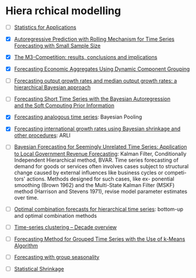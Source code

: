 # Hiera rchical modelling

- [ ] [Statistics for Applications](https://ocw.mit.edu/courses/mathematics/18-650-statistics-for-applications-fall-2016/lecture-slides/)


- [x] [Autoregressive Prediction with Rolling Mechanism for Time Series Forecasting with Small Sample Size](https://www.hindawi.com/journals/mpe/2014/572173/)

- [x] [The M3-Competition: results, conclusions and implications](https://pdfs.semanticscholar.org/8461/b79f9747a0caee85522c49bd4655c64e10fb.pdf)

- [x] [Forecasting Economic Aggregates Using Dynamic Component Grouping](https://mpra.ub.uni-muenchen.de/81585/1/MPRA_paper_81585.pdf)

- [ ] [Forecasting output growth rates and median output growth rates: a hierarchical Bayesian approach
](https://onlinelibrary.wiley.com/doi/pdf/10.1002/for.800)

- [ ] [Forecasting Short Time Series
with the Bayesian Autoregression                
and the Soft Computing Prior Information](https://link.springer.com/chapter/10.1007/978-3-319-10765-3_10)

- [x] [Forecasting analogous time series](http://citeseerx.ist.psu.edu/viewdoc/download?doi=10.1.1.519.6011&rep=rep1&type=pdf): Bayesian Pooling


- [x] [Forecasting international growth rates using Bayesian shrinkage and other procedures](https://www.sciencedirect.com/science/article/pii/0304407689900365): ARLI


- [ ] [Bayesian Forecasting for Seemingly Unrelated Time Series: Application to Local Government Revenue Forecasting](https://www.jstor.org/stable/2632644?seq=1#page_scan_tab_contents):
Kalman Filter,  Conditionally Independent Hierarchical method,  BVAR.  Time series forecasting of demand for goods or services
 often involves cases subject to structural change caused
 by external influences like business cycles or competi-
 tors' actions. Methods designed for such cases, like ex-
 ponential smoothing (Brown 1962) and the Multi-State
 Kalman Filter (MSKF) method (Harrison and Stevens
 1971), revise model parameter estimates over time.

- [ ] [Optimal combination forecasts for hierarchical time series](https://robjhyndman.com/papers/Hierarchical6.pdf):  bottom-up and optimal combination methods


- [ ] [Time-series clustering – Decade overview](https://www.sciencedirect.com/science/article/abs/pii/S0306437915000733) 


- [ ] [Forecasting Method for Grouped Time Series with the Use of k-Means Algorithm](https://arxiv.org/pdf/1509.04705.pdf)



- [ ] [Forecasting with group seasonality](https://pure.tue.nl/ws/files/1718873/200610743.pdf)


- [ ] [Statistical Shrinkage](https://eranraviv.com/shrinkage-in-statistics/)



